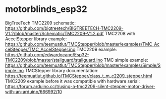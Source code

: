 # motorblinds_esp32

BigTreeTech TMC2209 schematic: https://github.com/bigtreetech/BIGTREETECH-TMC2209-V1.2/blob/master/Schematic/TMC2209-V1.2.pdf
TMC2208 with AccelStepper library example: https://github.com/teemuatlut/TMCStepper/blob/master/examples/TMC_AccelStepper/TMC_AccelStepper.ino
TMC2209 example: https://github.com/edwardocano/Esp32-TMC2209/blob/master/stallguard/stallguard.ino
TMC simple example: https://github.com/teemuatlut/TMCStepper/blob/master/examples/Simple/Simple.ino
TMCStepper library documentation: https://teemuatlut.github.io/TMCStepper/class_t_m_c2209_stepper.html
TMC2209 example before it was compatible with hardware serial: https://forum.arduino.cc/t/using-a-tmc2209-silent-stepper-motor-driver-with-an-arduino/666992/10